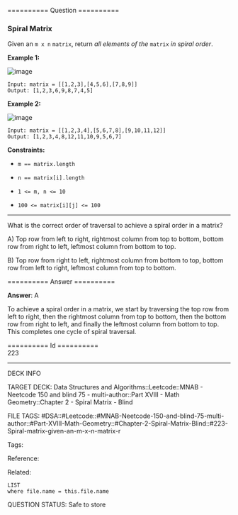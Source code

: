 ========== Question ==========  

### Spiral Matrix

Given an `m x n` `matrix`, return _all elements of the_ `matrix` _in spiral order_.

**Example 1:**

![image](https://imagedelivery.net/CLfkmk9Wzy8_9HRyug4EVA/d23c7df9-a6dd-4b27-1b10-716af9df2c00/public)

```
Input: matrix = [[1,2,3],[4,5,6],[7,8,9]]
Output: [1,2,3,6,9,8,7,4,5]
```

**Example 2:**

![image](https://imagedelivery.net/CLfkmk9Wzy8_9HRyug4EVA/7a94bac6-b2a5-4487-77b0-8313eb6e0900/public)

```
Input: matrix = [[1,2,3,4],[5,6,7,8],[9,10,11,12]]
Output: [1,2,3,4,8,12,11,10,9,5,6,7]
```

**Constraints:**

-   `m == matrix.length`

-   `n == matrix[i].length`

-   `1 <= m, n <= 10`

-   `100 <= matrix[i][j] <= 100`

---

What is the correct order of traversal to achieve a spiral order in a matrix?

A) Top row from left to right, rightmost column from top to bottom, bottom row from right to left, leftmost column from bottom to top.

B) Top row from right to left, rightmost column from bottom to top, bottom row from left to right, leftmost column from top to bottom.  

========== Answer ==========  

**Answer**: A

To achieve a spiral order in a matrix, we start by traversing the top row from left to right, then the rightmost column from top to bottom, then the bottom row from right to left, and finally the leftmost column from bottom to top. This completes one cycle of spiral traversal.

========== Id ==========  
223

---

DECK INFO

TARGET DECK: Data Structures and Algorithms::Leetcode::MNAB - Neetcode 150 and blind 75 - multi-author::Part XVIII - Math Geometry::Chapter 2 - Spiral Matrix - Blind

FILE TAGS: #DSA::#Leetcode::#MNAB-Neetcode-150-and-blind-75-multi-author::#Part-XVIII-Math-Geometry::#Chapter-2-Spiral-Matrix-Blind::#223-Spiral-matrix-given-an-m-x-n-matrix-r

Tags:

Reference:

Related:

```dataview
LIST
where file.name = this.file.name
```

QUESTION STATUS: Safe to store
